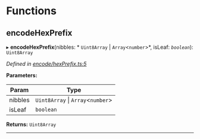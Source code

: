 

# Functions

<a id="encodehexprefix"></a>

##  encodeHexPrefix

▸ **encodeHexPrefix**(nibbles: * `Uint8Array` &#124; `Array`<`number`>*, isLeaf: *`boolean`*): `Uint8Array`

*Defined in [encode/hexPrefix.ts:5](https://github.com/polkadot-js/common/blob/22f8df1/packages/trie-hash/src/encode/hexPrefix.ts#L5)*

**Parameters:**

| Param | Type |
| ------ | ------ |
| nibbles |  `Uint8Array` &#124; `Array`<`number`>|
| isLeaf | `boolean` |

**Returns:** `Uint8Array`

___

